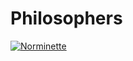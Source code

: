 # Philosophers
[![Norminette](https://github.com/ywake/Philosophers/actions/workflows/norm.yml/badge.svg)](https://github.com/ywake/Philosophers/actions/workflows/norm.yml)

